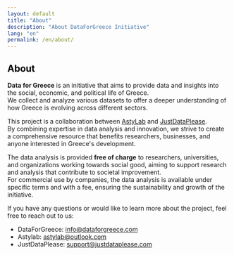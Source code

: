 ```yaml
---
layout: default
title: "About"
description: "About DataForGreece Initiative"
lang: "en"
permalink: /en/about/
---
```


<section class="bg-half-100 d-table w-100">

<div class="container">
    <div class="row">
        <div class="col-md-8">
            <h2 style="color:black">About</h2>
            <p class="mt-4">
                <strong>Data for Greece</strong> is an initiative that aims to provide data and insights into the social, economic, and political life of Greece.
                <br>We collect and analyze various datasets to offer a deeper understanding of how Greece is evolving across different sectors.
            </p>
            <p class="mt-3">
                This project is a collaboration between <a href="https://astylab.gr" target="_blank">AstyLab</a> and <a href="https://justdataplease.com" target="_blank">JustDataPlease</a>.<br>
                By combining expertise in data analysis and innovation, we strive to create a comprehensive resource that benefits researchers, businesses, and anyone interested in Greece's development.
            </p>
            <p class="mt-3">
                The data analysis is provided <strong>free of charge</strong> to researchers, universities, and organizations working towards social good, aiming to support research and analysis that contribute to societal improvement.
                <br>For commercial use by companies, the data analysis is available under specific terms and with a fee, ensuring the sustainability and growth of the initiative.
            </p>
             <p class="mt-3">
                If you have any questions or would like to learn more about the project, feel free to reach out to us:
            </p>
            <ul>
                <li>DataForGreece: <a href="mailto:info@dataforgreece.com">info@dataforgreece.com</a></li>
                <li>Astylab: <a href="mailto:astylab@outlook.com">astylab@outlook.com</a></li>
                <li>JustDataPlease: <a href="mailto:support@justdataplease.com">support@justdataplease.com</a></li>
            </ul>
        </div>
    </div>

</div>
</section>
